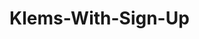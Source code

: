 # Klems-With-Sign-Up
<!DOCTYPE html>
<head>
    <title>

    </title>
</head>

<body>
<h3>Klem Collections</h3>
<br>
<input placeholder="Email">
<br>
<input placeholder="Password" type="password">

<br>
<input type="checkbox">
<em>Receive clothing styles and latest fashion trends</em>
<br>
<button>Sign up</button>

</body>